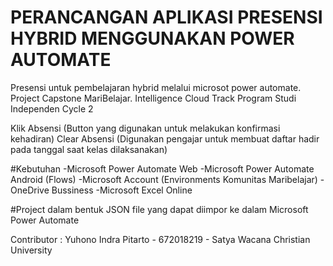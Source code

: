# PERANCANGAN APLIKASI PRESENSI HYBRID MENGGUNAKAN POWER AUTOMATE

Presensi untuk pembelajaran hybrid melalui microsot power automate. Project Capstone MariBelajar. Intelligence Cloud Track
Program Studi Independen Cycle 2


Klik Absensi (Button yang digunakan untuk melakukan konfirmasi kehadiran)
Clear Absensi (Digunakan pengajar untuk membuat daftar hadir pada tanggal saat kelas dilaksanakan)

#Kebutuhan
-Microsoft Power Automate Web
-Microsoft Power Automate Android (Flows)
-Microsoft Account (Environments Komunitas Maribelajar)
-OneDrive Bussiness
-Microsoft Excel Online

#Project dalam bentuk JSON file yang dapat diimpor ke dalam Microsoft Power Automate

Contributor : Yuhono Indra Pitarto - 672018219 -  Satya Wacana Christian University
